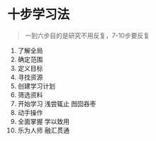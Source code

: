 

# 十步学习法

> 一到六步目的是研究不用反复，7-10步要反复

1. 了解全局
2. 确定范围
3. 定义目标
4. 寻找资源
5. 创建学习计划
6. 筛选资料
7. 开始学习 浅尝辄止 囫囵吞枣
8. 动手操作 
9. 全面掌握  学以致用
10. 乐为人师 融汇贯通



